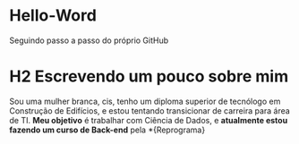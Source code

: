 # Hello-Word
Seguindo passo a passo do próprio GitHub

# H2 Escrevendo um pouco sobre mim
Sou uma mulher branca, cis, tenho um diploma superior de tecnólogo em Construção de Edifícios, e estou tentando transicionar de carreira para área de TI. 
**Meu objetivo** é trabalhar com Ciência de Dados, e **atualmente estou fazendo um curso de Back-end** pela *{Reprograma}
